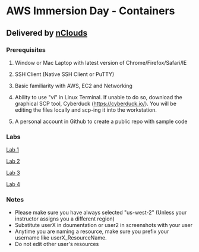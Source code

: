 # AWS Immersion Day - Containers

## Delivered by [nClouds](https://www.nclouds.com/)

### Prerequisites

1) Window or Mac Laptop with latest version of Chrome/Firefox/Safari/IE

2) SSH Client (Native SSH Client or PuTTY)

3) Basic familiarity with AWS, EC2 and Networking 

4) Ability to use "vi" in Linux Terminal. If unable to do so, download the graphical SCP tool, Cyberduck (https://cyberduck.io/). You will be editing the files locally and scp-ing it into the workstation.

5) A personal account in Github to create a public repo with sample code


### Labs

[Lab 1](https://github.com/nclouds/immersion-day-eks/blob/master/lab1/README.md)

[Lab 2](https://github.com/nclouds/immersion-day-eks/blob/master/lab2/README.md)

[Lab 3](https://github.com/nclouds/immersion-day-eks/blob/master/lab3/README.md)

[Lab 4](https://github.com/nclouds/immersion-day-eks/blob/master/lab4/README.md)


### Notes

* Please make sure you have always selected "us-west-2" (Unless your instructor assigns you a different region)
* Substitute userX in doumentation or user2 in screenshots with your user
* Anytime you are naming a resource, make sure you prefix your username like userX_ResourceName.
* Do not edit other user's resources

